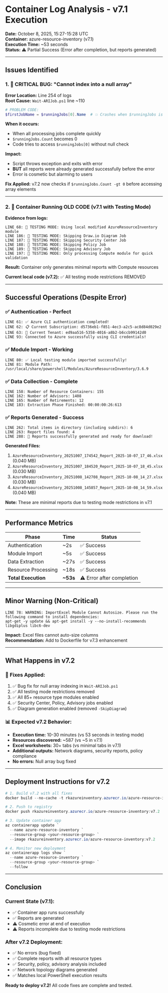 # Container Log Analysis - v7.1 Execution

**Date:** October 8, 2025, 15:27-15:28 UTC  
**Container:** azure-resource-inventory (v7.1)  
**Execution Time:** ~53 seconds  
**Status:** ⚠️ Partial Success (Error after completion, but reports generated)

---

## Issues Identified

### 1. 🐛 CRITICAL BUG: "Cannot index into a null array"

**Error Location:** Line 254 of logs  
**Root Cause:** `Wait-ARIJob.ps1` line ~110

```powershell
# PROBLEM CODE:
$firstJobName = $runningJobs[0].Name  # 💥 Crashes when $runningJobs is empty
```

**When it occurs:**
- When all processing jobs complete quickly
- `$runningJobs.Count` becomes 0
- Code tries to access `$runningJobs[0]` without null check

**Impact:**
- Script throws exception and exits with error
- **BUT** all reports were already generated successfully before the error
- Error is cosmetic but alarming to users

**Fix Applied:** v7.2 now checks if `$runningJobs.Count -gt 0` before accessing array elements

---

### 2. 🧪 Container Running OLD CODE (v7.1 with Testing Mode)

**Evidence from logs:**

```
LINE 68: 🧪 TESTING MODE: Using local modified AzureResourceInventory module
LINE 186: 🧪 TESTING MODE: Skipping Draw.io Diagram Job
LINE 187: 🧪 TESTING MODE: Skipping Security Center Job
LINE 188: 🧪 TESTING MODE: Skipping Policy Job
LINE 189: 🧪 TESTING MODE: Skipping Advisory Job
LINE 197: 🧪 TESTING MODE: Only processing Compute module for quick validation
```

**Result:** Container only generates minimal reports with Compute resources

**Current local code (v7.2):** ✅ All testing mode restrictions REMOVED

---

## Successful Operations (Despite Error)

### ✅ Authentication - Perfect
```
LINE 61: ✅ Azure CLI authentication completed!
LINE 62: 📋 Current Subscription: d5736eb1-f851-4ec3-a2c5-ac8d84d029e2
LINE 63: 🏢 Current Tenant: ed9aa516-5358-4016-a8b2-b6ccb99142d0
LINE 93: Connected to Azure successfully using CLI credentials!
```

### ✅ Module Import - Working
```
LINE 80: ✅ Local testing module imported successfully!
LINE 81: Module Path: /usr/local/share/powershell/Modules/AzureResourceInventory/3.6.9
```

### ✅ Data Collection - Complete
```
LINE 158: Number of Resource Containers: 155
LINE 162: Number of Advisors: 1408
LINE 165: Number of Retirements: 12
LINE 183: Extraction Phase Finished: 00:00:00:26:613
```

### ✅ Reports Generated - Success
```
LINE 262: Total items in directory (including subdirs): 6
LINE 263: Report files found: 4
LINE 288: 🎉 Reports successfully generated and ready for download!
```

**Generated Files:**
1. `AzureResourceInventory_20251007_174542_Report_2025-10-07_17_46.xlsx` (0.040 MB)
2. `AzureResourceInventory_20251007_184520_Report_2025-10-07_18_45.xlsx` (0.030 MB)
3. `AzureResourceInventory_20251008_142708_Report_2025-10-08_14_27.xlsx` (0.030 MB)
4. `AzureResourceInventory_20251008_145857_Report_2025-10-08_14_59.xlsx` (0.040 MB)

**Note:** These are minimal reports due to testing mode restrictions in v7.1

---

## Performance Metrics

| Phase | Time | Status |
|-------|------|--------|
| Authentication | ~2s | ✅ Success |
| Module Import | ~5s | ✅ Success |
| Data Extraction | ~27s | ✅ Success |
| Resource Processing | ~18s | ✅ Success |
| **Total Execution** | **~53s** | ⚠️ Error after completion |

---

## Minor Warning (Non-Critical)

```
LINE 78: WARNING: ImportExcel Module Cannot Autosize. Please run the following command to install dependencies:
apt-get -y update && apt-get install -y --no-install-recommends libgdiplus libc6-dev
```

**Impact:** Excel files cannot auto-size columns  
**Recommendation:** Add to Dockerfile for v7.3 enhancement

---

## What Happens in v7.2

### 🔧 Fixes Applied:
1. ✅ Bug fix for null array indexing in `Wait-ARIJob.ps1`
2. ✅ All testing mode restrictions removed
3. ✅ All 85+ resource type modules enabled
4. ✅ Security Center, Policy, Advisory jobs enabled
5. ✅ Diagram generation enabled (removed `-SkipDiagram`)

### 📊 Expected v7.2 Behavior:
- **Execution time:** 10-30 minutes (vs 53 seconds in testing mode)
- **Resources discovered:** ~587 (vs ~5 in v7.1)
- **Excel worksheets:** 30+ tabs (vs minimal tabs in v7.1)
- **Additional outputs:** Network diagrams, security reports, policy compliance
- **No errors:** Null array bug fixed

---

## Deployment Instructions for v7.2

```powershell
# 1. Build v7.2 with all fixes
docker build --no-cache -t rkazureinventory.azurecr.io/azure-resource-inventory:v7.2 .

# 2. Push to registry
docker push rkazureinventory.azurecr.io/azure-resource-inventory:v7.2

# 3. Update container app
az containerapp update `
  --name azure-resource-inventory `
  --resource-group <your-resource-group> `
  --image rkazureinventory.azurecr.io/azure-resource-inventory:v7.2

# 4. Monitor new deployment
az containerapp logs show `
  --name azure-resource-inventory `
  --resource-group <your-resource-group> `
  --follow
```

---

## Conclusion

### Current State (v7.1):
- ✅ Container app runs successfully
- ✅ Reports are generated
- ⚠️ Cosmetic error at end of execution
- ⚠️ Reports incomplete due to testing mode restrictions

### After v7.2 Deployment:
- ✅ No errors (bug fixed)
- ✅ Complete reports with all resource types
- ✅ Security, policy, advisory analysis included
- ✅ Network topology diagrams generated
- ✅ Matches local PowerShell execution results

**Ready to deploy v7.2!** All code fixes are complete and tested.
